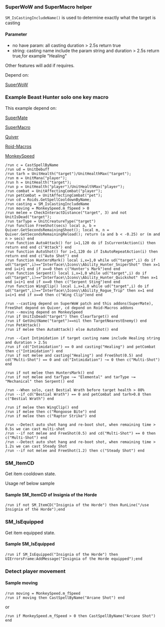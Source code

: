 ### SuperWoW and SuperMacro helper
`SM_IsCastingIncludeName()` is used to determine exactly what the target is casting
#### Parameter
- no have param: all casting duration > 2.5s return true
- string: casting name include the param string and duration > 2.5s return true,for example "Healing"
  
Other features will add if requires.

Depend on:

[SuperWoW](https://github.com/balakethelock/SuperWoW)  

### Example Beast Hunter solo one key macro
This example depend on:

[SuperMate](https://github.com/leenux/SuperMate)

[SuperMacro](https://github.com/Monteo/SuperMacro) 

[Quiver](https://github.com/SabineWren/Quiver) 

[Roid-Macros](https://github.com/DennisWG/Roid-Macros)

[MonkeySpeed](https://github.com/MarcelineVQ/MonkeySpeed)

```
/run c = CastSpellByName
/run ud = UnitDebuff
/run tarh = UnitHealth("target")/UnitHealthMax("target");
/run m = UnitMana("player");
/run h = UnitHealth("target");
/run p = UnitHealth("player")/UnitHealthMax("player");
/run combat = UnitAffectingCombat("player");
/run petCombat = UnitAffectingCombat("pet");
/run cd = Roids.GetSpellCooldownByName;
/run casting = SM_IsCastingIncludeName
/run moving = MonkeySpeed.m_fSpeed > 0
/run melee = CheckInteractDistance("target", 3) and not UnitIsDead("target");
/run tarType = UnitCreatureType("target")
/run function FreeShot(secs) local a, b = Quiver.GetSecondsRemainingShoot(); local m, n = Quiver.GetSecondsRemainingReload(); return (a and b < -0.25) or (m and n > secs) end
/run function AutoAttack() for i=1,120 do if IsCurrentAction(i) then return end end c("Attack") end
/run function AutoShot() for i=1,120 do if IsAutoRepeatAction(i) then return end end c("Auto Shot") end
/run function HuntersMark() local i,x=1,0 while ud("target",i) do if ud("target",i)=="Interface\\Icons\\Ability_Hunter_SniperShot" then x=1 end i=i+1 end if x==0 then c("Hunter's Mark")end end
/run function Serpent() local i,x=1,0 while ud("target",i) do if ud("target",i)=="Interface\\Icons\\Ability_Hunter_Quickshot" then x=1 end i=i+1 end if x==0 then c("Serpent Sting")end end
/run function WingClip() local i,x=1,0 while ud("target",i) do if ud("target",i)=="Interface\\Icons\\Ability_Rogue_Trip" then x=1 end i=i+1 end if x==0 then c("Wing Clip")end end

/run --casting depend on SuperWoW patch and this addons(SuperMate), FreeShot depond on Quiver, cd depond on Roid-Macros addons
/run --moving depend on MonkeySpeed
/run if UnitIsDead("target") then ClearTarget() end
/run if GetUnitName("target")==nil then TargetNearestEnemy() end
/run PetAttack()
/run if melee then AutoAttack() else AutoShot() end

/run --Cast Intimidation if target casting name include Healing string and duration > 2.5s
/run if cd("Intimidation") == 0 and casting("Healing") and petCombat then c("Intimidation") end
/run if not melee and casting("Healing") and FreeShot(0.5) and cd("Multi-Shot") == 0 and cd("Intimidation") ~= 0 then c("Multi-Shot") end

/run if not melee then HuntersMark() end
/run if not melee and tarType ~= "Elemental" and tarType ~= "Mechanical" then Serpent() end

/run --When solo, cast Bestial Wrath before target health > 80%
/run --if cd("Bestial Wrath") == 0 and petCombat and tarh>0.8 then c("Bestial Wrath") end

/run if melee then WingClip() end
/run if melee then c("Mongoose Bite") end
/run if melee then c("Raptor Strike") end

/run --Detect auto shot hang and re-boot shot, when remaining time > 0.5s we can cast multi-shot
/run --if not melee and FreeShot(0.5) and cd("Multi-Shot") == 0 then c("Multi-Shot") end
/run --Detect auto shot hang and re-boot shot, when remaining time > 1.2s we can cast Steady Shot
/run --if not melee and FreeShot(1.2) then c("Steady Shot") end

```

### SM_ItemCD

Get item cooldown state.

Usage ref below sample

#### Sample SM_ItemCD of Insignia of the Horde
```
/run if not SM_ItemCD("Insignia of the Horde") then RunLine("/use Insignia of the Horde");end
```
### SM_IsEquipped

Get item equipped state.

#### Sample SM_IsEquipped

```
/run if SM_IsEquipped("Insignia of the Horde") then UIErrorsFrame:AddMessage("Insignia of the Horde equipped");end
```
### Detect player movement
#### Sample moving
```
/run moving = MonkeySpeed.m_fSpeed
/run if moving then CastSpellByName("Arcane Shot") end
```
or
```
/run if MonkeySpeed.m_fSpeed > 0 then CastSpellByName("Arcane Shot") end
```
